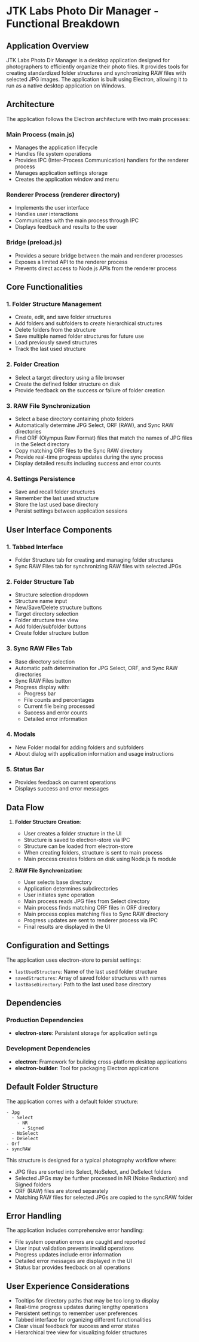 # JTK Labs Photo Dir Manager - Functional Breakdown

## Application Overview

JTK Labs Photo Dir Manager is a desktop application designed for photographers to efficiently organize their photo files. It provides tools for creating standardized folder structures and synchronizing RAW files with selected JPG images. The application is built using Electron, allowing it to run as a native desktop application on Windows.

## Architecture

The application follows the Electron architecture with two main processes:

### Main Process (main.js)
- Manages the application lifecycle
- Handles file system operations
- Provides IPC (Inter-Process Communication) handlers for the renderer process
- Manages application settings storage
- Creates the application window and menu

### Renderer Process (renderer directory)
- Implements the user interface
- Handles user interactions
- Communicates with the main process through IPC
- Displays feedback and results to the user

### Bridge (preload.js)
- Provides a secure bridge between the main and renderer processes
- Exposes a limited API to the renderer process
- Prevents direct access to Node.js APIs from the renderer process

## Core Functionalities

### 1. Folder Structure Management
- Create, edit, and save folder structures
- Add folders and subfolders to create hierarchical structures
- Delete folders from the structure
- Save multiple named folder structures for future use
- Load previously saved structures
- Track the last used structure

### 2. Folder Creation
- Select a target directory using a file browser
- Create the defined folder structure on disk
- Provide feedback on the success or failure of folder creation

### 3. RAW File Synchronization
- Select a base directory containing photo folders
- Automatically determine JPG Select, ORF (RAW), and Sync RAW directories
- Find ORF (Olympus Raw Format) files that match the names of JPG files in the Select directory
- Copy matching ORF files to the Sync RAW directory
- Provide real-time progress updates during the sync process
- Display detailed results including success and error counts

### 4. Settings Persistence
- Save and recall folder structures
- Remember the last used structure
- Store the last used base directory
- Persist settings between application sessions

## User Interface Components

### 1. Tabbed Interface
- Folder Structure tab for creating and managing folder structures
- Sync RAW Files tab for synchronizing RAW files with selected JPGs

### 2. Folder Structure Tab
- Structure selection dropdown
- Structure name input
- New/Save/Delete structure buttons
- Target directory selection
- Folder structure tree view
- Add folder/subfolder buttons
- Create folder structure button

### 3. Sync RAW Files Tab
- Base directory selection
- Automatic path determination for JPG Select, ORF, and Sync RAW directories
- Sync RAW Files button
- Progress display with:
  - Progress bar
  - File counts and percentages
  - Current file being processed
  - Success and error counts
  - Detailed error information

### 4. Modals
- New Folder modal for adding folders and subfolders
- About dialog with application information and usage instructions

### 5. Status Bar
- Provides feedback on current operations
- Displays success and error messages

## Data Flow

1. **Folder Structure Creation**:
   - User creates a folder structure in the UI
   - Structure is saved to electron-store via IPC
   - Structure can be loaded from electron-store
   - When creating folders, structure is sent to main process
   - Main process creates folders on disk using Node.js fs module

2. **RAW File Synchronization**:
   - User selects base directory
   - Application determines subdirectories
   - User initiates sync operation
   - Main process reads JPG files from Select directory
   - Main process finds matching ORF files in ORF directory
   - Main process copies matching files to Sync RAW directory
   - Progress updates are sent to renderer process via IPC
   - Final results are displayed in the UI

## Configuration and Settings

The application uses electron-store to persist settings:
- `lastUsedStructure`: Name of the last used folder structure
- `savedStructures`: Array of saved folder structures with names
- `lastBaseDirectory`: Path to the last used base directory

## Dependencies

### Production Dependencies
- **electron-store**: Persistent storage for application settings

### Development Dependencies
- **electron**: Framework for building cross-platform desktop applications
- **electron-builder**: Tool for packaging Electron applications

## Default Folder Structure

The application comes with a default folder structure:
```
- Jpg
  - Select
    - NR
      - Signed
  - NoSelect
  - DeSelect
- Orf
- syncRAW
```

This structure is designed for a typical photography workflow where:
- JPG files are sorted into Select, NoSelect, and DeSelect folders
- Selected JPGs may be further processed in NR (Noise Reduction) and Signed folders
- ORF (RAW) files are stored separately
- Matching RAW files for selected JPGs are copied to the syncRAW folder

## Error Handling

The application includes comprehensive error handling:
- File system operation errors are caught and reported
- User input validation prevents invalid operations
- Progress updates include error information
- Detailed error messages are displayed in the UI
- Status bar provides feedback on all operations

## User Experience Considerations

- Tooltips for directory paths that may be too long to display
- Real-time progress updates during lengthy operations
- Persistent settings to remember user preferences
- Tabbed interface for organizing different functionalities
- Clear visual feedback for success and error states
- Hierarchical tree view for visualizing folder structures